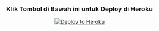
<h3 align="center">Klik Tombol di Bawah ini untuk Deploy di Heroku</h3>
<p align="center"><a href="https://heroku.com/deploy?template=https://github.com/cassabot/CilikUserbot"><img src="https://www.herokucdn.com/deploy/button.png" alt="Deploy to Heroku" target="_blank"/></a></p>
